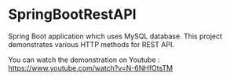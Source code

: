# SpringBootRestAPI
Spring Boot application which uses MySQL database. This project demonstrates various HTTP methods for REST API.

You can watch the demonstration on Youtube : https://www.youtube.com/watch?v=N-6NHfOtsTM

